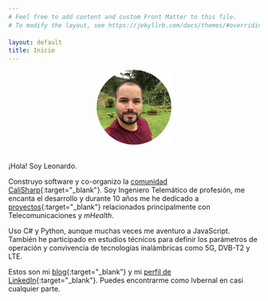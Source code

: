 ```yaml
---
# Feel free to add content and custom Front Matter to this file.
# To modify the layout, see https://jekyllrb.com/docs/themes/#overriding-theme-defaults

layout: default
title: Inicio
---
```


<center>
    <img src="/images/profile.png" height="150" />
    <br/><br/>
</center>

¡Hola! Soy Leonardo.

Construyo software y co-organizo la [comunidad CaliSharp](https://www.meetup.com/CaliSharpCO/){:target="_blank"}. Soy Ingeniero Telemático de profesión, me encanta el desarrollo y durante 10 años me he dedicado a [proyectos](/proyectos){:target="_blank"} relacionados principalmente con Telecomunicaciones y _mHealth_.

Uso C# y Python, aunque muchas veces me aventuro a JavaScript. También he participado en estudios técnicos para definir los parámetros de operación y convivencia de tecnologías inalámbricas como 5G, DVB-T2 y LTE.

Estos son mi [blog](https://blog.lvbernal.com/){:target="_blank"} y mi [perfil de LinkedIn](https://www.linkedin.com/in/lvbernal/){:target="_blank"}. Puedes encontrarme como lvbernal en casi cualquier parte.
